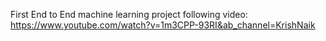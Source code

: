 First End to End machine learning project following video: https://www.youtube.com/watch?v=1m3CPP-93RI&ab_channel=KrishNaik
